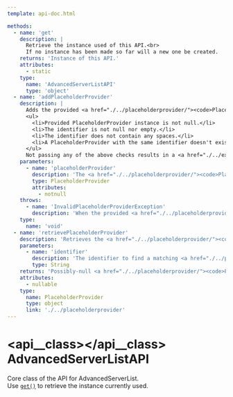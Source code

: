 ```yaml
---
template: api-doc.html

methods:
  - name: 'get'
    description: |
      Retrieve the instance used of this API.<br>
      If no instance has been made so far will a new one be created.
    returns: 'Instance of this API.'
    attributes:
      - static
    type:
      name: 'AdvancedServerListAPI'
      type: 'object'
  - name: 'addPlaceholderProvider'
    description: |
      Adds the provided <a href="./../placeholderprovider/"><code>PlaceholderProvider</code></a> to the list, if it passes the following checks:<br>
      <ul>
        <li>Provided PlaceholderProvider instance is not null.</li>
        <li>The identifier is not null nor empty.</li>
        <li>The identifier does not contain any spaces.</li>
        <li>A PlaceholderProvider with the same identifier doesn't exist already.</li>
      </ul>
      Not passing any of the above checks results in a <a href="./../exceptions/invalidplaceholderproviderexception/"><code>InvalidPlaceholderProviderException</code></a> being thrown.
    parameters:
      - name: 'placeholderProvider'
        description: 'The <a href="./../placeholderprovider/"><code>PlaceholderProvider</code></a> to add.'
        type: PlaceholderProvider
        attributes:
          - notnull
    throws:
      - name: 'InvalidPlaceholderProviderException'
        description: 'When the provided <a href="./../placeholderprovider/"><code>PlaceholderProvider</code> instance</a> is null, has a null or empty identifier, the identifier contains spaces, or another PlaceholderProvider with the same identifier is already in use.'
    type:
      name: 'void'
  - name: 'retrievePlaceholderProvider'
    description: 'Retrieves the <a href="./../placeholderprovider/"><code>PlaceholderProvider</code></a> associated with the provided identifier, or <code>null</code> should no such entry exist.'
    parameters:
      - name: 'identifier'
        description: 'The identifier to find a matching <a href="./../placeholderprovider/"><code>PlaceholderProvider</code></a> for.'
        type: String
    returns: 'Possibly-null <a href="./../placeholderprovider/"><code>PlaceholderProvider</code> instance</a>.'
    attributes:
      - nullable
    type:
      name: PlaceholderProvider
      type: object
      link: './../placeholderprovider'
---
```


# <api__class></api__class> AdvancedServerListAPI

Core class of the API for AdvancedServerList.  
Use [`get()`](#get) to retrieve the instance currently used.
